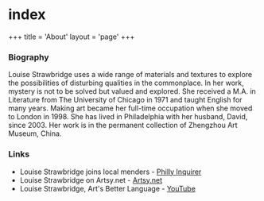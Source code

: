 # index
+++
title = 'About'
layout = 'page'
+++

### Biography

Louise Strawbridge uses a wide range of materials and textures to explore the possibilities of disturbing qualities in the commonplace. In her work, mystery is not to be solved but valued and explored. She received a M.A. in Literature from The University of Chicago in 1971 and taught English for many years. Making art became her full-time occupation when she moved to London in 1998. She has lived in Philadelphia with her husband, David, since 2003. Her work is in the permanent collection of Zhengzhou Art Museum, China.  


### Links
- Louise Strawbridge joins local menders - [Philly Inquirer](https://www.inquirer.com/news/philadelphia/broad-street-ministry-mending-clothing-repair-unhoused-homeless-20231218.html)
- Louise Strawbridge on Artsy.net - [Artsy.net](https://www.artsy.net/artist/louise-strawbridge)
- Louise Strawbridge, Art's Better Language - [YouTube](https://www.youtube.com/watch?v=1dw-EzUfTB4)